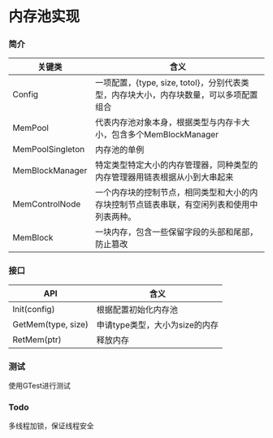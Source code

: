 # 内存池实现

### 简介

| 关键类           | 含义                                                         |
| ---------------- | ------------------------------------------------------------ |
| Config           | 一项配置，{type, size, totol}，分别代表类型，内存块大小，内存块数量，可以多项配置组合 |
| MemPool          | 代表内存池对象本身，根据类型与内存卡大小，包含多个MemBlockManager |
| MemPoolSingleton | 内存池的单例                                                 |
| MemBlockManager  | 特定类型特定大小的内存管理器，同种类型的内存管理器用链表根据从小到大串起来 |
| MemControlNode   | 一个内存块的控制节点，相同类型和大小的内存块控制节点链表串联，有空闲列表和使用中列表两种。 |
| MemBlock         | 一块内存，包含一些保留字段的头部和尾部，防止篡改             |

### 接口

| API                | 含义                           |
| ------------------ | ------------------------------ |
| Init(config)       | 根据配置初始化内存池           |
| GetMem(type, size) | 申请type类型，大小为size的内存 |
| RetMem(ptr)        | 释放内存                       |

### 测试

使用GTest进行测试

### Todo

多线程加锁，保证线程安全